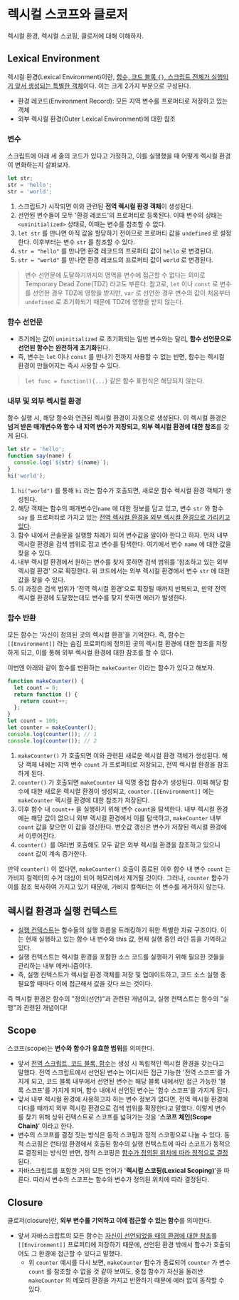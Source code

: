 # 렉시컬 스코프와 클로저

렉시컬 환경, 렉시컬 스코핑, 클로저에 대해 이해하자.

## Lexical Environment

렉시컬 환경(Lexical Environment)이란, <u>함수, 코드 블록 `{}`, 스크립트 전체가 실행되기 앞서 생성되는 특별한 객체</u>이다. 이는 크게 2가지 부분으로 구성된다.

- 환경 레코드(Environment Record): 모든 지역 변수를 프로퍼티로 저장하고 있는 객체
- 외부 렉시컬 환경(Outer Lexical Environment)에 대한 참조

### 변수

스크립트에 아래 세 줄의 코드가 있다고 가정하고, 이를 실행했을 때 어떻게 렉시컬 환경이 변화하는지 살펴보자.

```js
let str;
str = 'hello';
str = 'world';
```

1. 스크립트가 시작되면 이와 관련된 **전역 렉시컬 환경 객체**이 생성된다.
2. 선언된 변수들이 모두 '환경 레코드'의 프로퍼티로 등록된다. 이때 변수의 상태는 `<uninitialized>` 상태로, 이때는 변수를 참조할 수 없다.
3. `let str` 를 만나면 아직 값을 할당하기 전이므로 프로퍼티 값을 `undefined` 로 설정한다. 이후부터는 변수 `str` 를 참조할 수 있다.
4. `str = "hello"` 를 만나면 환경 레코드의 프로퍼티 값이 `hello` 로 변경된다.
5. `str = "world"` 를 만나면 환경 레코드의 프로퍼티 값이 `world` 로 변경된다.

> 변수 선언문에 도달하기까지의 영역을 변수에 접근할 수 없다는 의미로 Temporary Dead Zone(TDZ) 라고도 부른다. 참고로, `let` 이나 `const` 로 변수를 선언한 경우 TDZ에 영향을 받지만, `var` 로 선언한 경우 변수의 값이 처음부터 `undefined` 로 초기화되기 때문에 TDZ에 영향을 받지 않는다.

### 함수 선언문

- 초기에는 값이 `uninitialized` 로 초기화되는 일반 변수와는 달리, **함수 선언문으로 선언된 함수는 완전하게 초기화**된다.
- 즉, 변수는 `let` 이나 `const` 를 만나기 전까지 사용할 수 없는 반면, 함수는 렉시컬 환경이 만들어지는 즉시 사용할 수 있다.

> `let func = function(){...}` 같은 함수 표현식은 해당되지 않는다.

### 내부 및 외부 렉시컬 환경

함수 실행 시, 해당 함수와 연관된 렉시컬 환경이 자동으로 생성된다. 이 렉시컬 환경은 **넘겨 받은 매개변수와 함수 내 지역 변수가 저장되고, 외부 렉시컬 환경에 대한 참조**를 갖게 된다.

```js
let str = 'hello';
function say(name) {
  console.log(`${str} ${name}`);
}
hi('world');
```

1. `hi("world")` 를 통해 `hi` 라는 함수가 호출되면, 새로운 함수 렉시컬 환경 객체가 생성된다.
2. 해당 객체는 함수의 매개변수인`name` 에 대한 정보를 담고 있고, 변수 `str` 와 함수 `say` 를 프로퍼티로 가지고 있는 <u>전역 렉시컬 환경을 외부 렉시컬 환경으로 가리키고 있다</u>.
3. 함수 내에서 콘솔문을 실행할 차례가 되어 변수값을 알아야 한다고 하자. 먼저 내부 렉시컬 환경을 검색 범위로 잡고 변수를 탐색한다. 여기에서 변수 `name` 에 대한 값을 찾을 수 있다.
4. 내부 렉시컬 환경에서 원하는 변수를 찾지 못하면 검색 범위를 '참조하고 있는 외부 렉시컬 환경' 으로 확장한다. 위 코드에서는 외부 렉시컬 환경에서 변수 `str` 에 대한 값을 찾을 수 있다.
5. 이 과정은 검색 범위가 '전역 렉시컬 환경'으로 확장될 때까지 반복되고, 만약 전역 렉시컬 환경에 도달했는데도 변수를 찾지 못하면 에러가 발생한다.

### 함수 반환

모든 함수는 '자신이 정의된 곳의 렉시컬 환경'을 기억한다. 즉, 함수는 `[[Environment]]` 라는 숨김 프로퍼티에 정의된 곳의 렉시컬 환경에 대한 참조를 저장하게 되고, 이를 통해 외부 렉시컬 환경에 대한 참조를 할 수 있다.

이번엔 아래와 같이 함수를 반환하는 `makeCounter` 이라는 함수가 있다고 해보자.

```js
function makeCounter() {
  let count = 0;
  return function () {
    return count++;
  };
}
let count = 100;
let counter = makeCounter();
console.log(counter()); // 1
console.log(counter()); // 2
```

1. `makeCounter()` 가 호출되면 이와 관련된 새로운 렉시컬 환경 객체가 생성된다. 해당 객체 내에는 지역 변수 `count` 가 프로퍼티로 저장되고, 전역 렉시컬 환경을 참조하게 된다.
2. `counter()` 가 호출되면 `makeCounter` 내 익명 중첩 함수가 생성된다. 이때 해당 함수에 대한 새로운 렉시컬 환경이 생성되고, `counter.[[Environment]]` 에는 `makeCounter` 렉시컬 환경에 대한 참조가 저장된다.
3. 이후 함수 내 `count++` 을 실행하기 위해 변수 `count`을 탐색한다. 내부 렉시컬 환경에는 해당 값이 없으니 외부 렉시컬 환경에서 이를 탐색하고, `makeCounter` 내부 `count` 값을 찾으면 이 값을 갱신한다. 변숫값 갱신은 변수가 저장된 렉시컬 환경에서 이루어진다.
4. `counter() `를 여러번 호출해도 모두 같은 외부 렉시컬 환경을 참조하고 있으니 `count` 값이 계속 증가한다.

만약 `counter()` 이 없다면, `makeCounter()` 호출이 종료된 이후 함수 내 변수 `count` 는 가비지 컬렉터의 수거 대상이 되어 메모리에서 제거될 것이다. 그러나, `counter` 함수가 이를 참조 복사하여 가지고 있기 때문에, 가비지 컬렉터는 이 변수를 제거하지 않는다.

## 렉시컬 환경과 실행 컨텍스트

- [실행 컨텍스트](/Language/Javascript/0.Core%20Javascript/Execution%20Context.md)는 함수들의 실행 흐름을 트래킹하기 위한 특별한 자료 구조이다. 이는 현재 실행하고 있는 함수 내 변수와 this 값, 현재 실행 중인 라인 등을 기억하고 있다.
- 실행 컨텍스트는 렉시컬 환경을 포함한 소스 코드를 실행하기 위해 필요한 것들을 관리하는 내부 메커니즘이다.
- 즉, 실행 컨텍스트가 렉시컬 환경 객체를 저장 및 업데이트하고, 코드 소스 실행 중 필요할 때마다 이에 접근해서 값을 갖다 쓰는 것이다.

즉 렉시컬 환경은 함수의 "정의(선언)"과 관련된 개념이고, 실행 컨텍스트는 함수의 "실행"과 관련된 개념이다!

## Scope

스코프(scope)는 **변수와 함수가 유효한 범위**를 의미한다.

- 앞서 <u>전역 스크립트, 코드 블록, 함수</u>는 생성 시 독립적인 렉시컬 환경을 갖는다고 말했다. 전역 스크립트에서 선언된 변수는 어디서든 접근 가능한 '전역 스코프'를 가지게 되고, 코드 블록 내부에서 선언된 변수는 해당 블록 내에서만 접근 가능한 '블록 스코프'를 가지게 되며, 함수 내에서 선언된 변수는 '함수 스코프'를 가지게 된다.
- 앞서 내부 렉시컬 환경에 사용하고자 하는 변수 정보가 없다면, 전역 렉시컬 환경에 다다를 때까지 외부 렉시컬 환경으로 검색 범위를 확장한다고 말했다. 이렇게 변수를 찾기 위해 상위 컨텍스트로 스코프를 넓혀가는 것을 '**스코프 체인(Scope Chain)**' 이라고 한다.
- 변수의 스코프를 결정 짓는 방식은 동적 스코핑과 정적 스코핑으로 나눌 수 있다. 동적 스코핑은 런타임 환경에서 호출된 함수의 실행 컨텍스트에 따라 스코프가 동적으로 결정되는 방식인 반면, 정적 스코핑은 <u>함수가 정의된 위치에 따라 정적으로 결정</u>된다.
- 자바스크립트를 포함한 거의 모든 언어가 '**렉시컬 스코핑(Lexical Scoping)**'을 따른다. 따라서 변수의 스코프는 함수와 변수가 정의된 위치에 따라 결정된다.

## Closure

클로저(closure)란, **외부 변수를 기억하고 이에 접근할 수 있는 함수**를 의미한다.

- 앞서 자바스크립트의 모든 함수는 <u>자신이 선언되었을 때의 환경에 대한 참조</u>를 `[[Environment]]` 프로퍼티에 저장하기 때문에, 선언된 환경 밖에서 함수가 호출되어도 그 환경에 접근할 수 있다고 말했다.
  - 위 `counter` 예시를 다시 보면, `makeCounter` 함수가 종료되어 `counter` 가 변수 `count` 를 참조할 수 없을 것 같아 보여도, 중첩 함수가 자신을 둘러싼 `makeCounter` 의 메모리 환경을 가지고 반환하기 때문에 에러 없이 동작할 수 있다.
